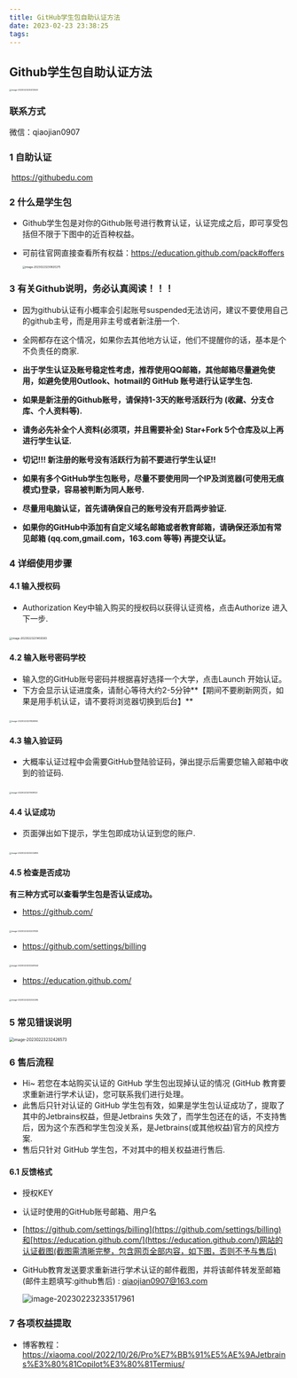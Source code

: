 ```yaml
---
title: GitHub学生包自助认证方法
date: 2023-02-23 23:38:25
tags:
---
```


## Github学生包自助认证方法

<img src="https://typora-qiao-1309453114.cos.ap-shanghai.myqcloud.com/hex-info/image-20230223230413049.png" alt="image-20230223230413049" style="zoom: 25%;" />

### 联系方式
  微信：qiaojian0907

### 1 自助认证

​	https://githubedu.com

### 2 什么是学生包

* Github学生包是对你的Github账号进行教育认证，认证完成之后，即可享受包括但不限于下图中的近百种权益。

* 可前往官网直接查看所有权益：https://education.github.com/pack#offers

    <img src="https://typora-qiao-1309453114.cos.ap-shanghai.myqcloud.com/hex-info/image-20230223230820275.png" alt="image-20230223230820275" style="zoom: 33%;" />

### 3 有关Github说明，务必认真阅读！！！

* 因为github认证有小概率会引起账号suspended无法访问，建议不要使用自己的github主号，而是用非主号或者新注册一个.
* 全网都存在这个情况，如果你去其他地方认证，他们不提醒你的话，基本是个不负责任的商家.

* **出于学生认证及账号稳定性考虑，推荐使用QQ邮箱，其他邮箱尽量避免使用，如避免使用Outlook、hotmail的 GitHub 账号进行认证学生包.**
* **如果是新注册的Github账号，请保持1-3天的账号活跃行为 (收藏、分支仓库、个人资料等).**
* **请务必先补全个人资料(必须项，并且需要补全) Star+Fork 5个仓库及以上再进行学生认证.**
* **切记!!! 新注册的账号没有活跃行为前不要进行学生认证!!**
* **如果有多个GitHub学生包账号，尽量不要使用同一个IP及浏览器(可使用无痕模式)登录，容易被判断为同人账号.**
* **尽量用电脑认证，首先请确保自己的账号没有开启两步验证.**
* **如果你的GitHub中添加有自定义域名邮箱或者教育邮箱，请确保还添加有常见邮箱 (qq.com,gmail.com，163.com 等等) 再提交认证。**

### 4 详细使用步骤

#### 4.1 输入授权码

* Authorization Key中输入购买的授权码以获得认证资格，点击Authorize 进入下一步.

​	<img src="https://typora-qiao-1309453114.cos.ap-shanghai.myqcloud.com/hex-info/image-20230223231459383.png" alt="image-20230223231459383" style="zoom: 33%;" />

#### 4.2 输入账号密码学校

* 输入您的GitHub账号密码并根据喜好选择一个大学，点击Launch 开始认证。
* 下方会显示认证进度条，请耐心等待大约2-5分钟**【期间不要刷新网页，如果是用手机认证，请不要将浏览器切换到后台】**

​	<img src="https://typora-qiao-1309453114.cos.ap-shanghai.myqcloud.com/hex-info/image-20230223231826994.png" alt="image-20230223231826994" style="zoom: 25%;" />

#### 4.3 输入验证码

* 大概率认证过程中会需要GitHub登陆验证码，弹出提示后需要您输入邮箱中收到的验证码.

​	<img src="https://typora-qiao-1309453114.cos.ap-shanghai.myqcloud.com/hex-info/image-20230223231939120.png" alt="image-20230223231939120" style="zoom:25%;" />

#### 4.4 认证成功

* 页面弹出如下提示，学生包即成功认证到您的账户.

​	<img src="https://typora-qiao-1309453114.cos.ap-shanghai.myqcloud.com/hex-info/image-20230223232034955.png" alt="image-20230223232034955" style="zoom:25%;" />

#### 4.5 检查是否成功

**有三种方式可以查看学生包是否认证成功。**

* https://github.com/

​	<img src="https://typora-qiao-1309453114.cos.ap-shanghai.myqcloud.com/hex-info/image-20230223232207835.png" alt="image-20230223232207835" style="zoom:25%;" />

* https://github.com/settings/billing

​	<img src="https://typora-qiao-1309453114.cos.ap-shanghai.myqcloud.com/hex-info/image-20230223232248344.png" alt="image-20230223232248344" style="zoom:25%;" />

* https://education.github.com/

​	<img src="https://typora-qiao-1309453114.cos.ap-shanghai.myqcloud.com/hex-info/image-20230223232320295.png" alt="image-20230223232320295" style="zoom:25%;" />



### 5 常见错误说明

<img src="https://typora-qiao-1309453114.cos.ap-shanghai.myqcloud.com/hex-info/image-20230223232426573.png" alt="image-20230223232426573" style="zoom: 50%;" />



### 6 售后流程

* Hi~ 若您在本站购买认证的 GitHub 学生包出现掉认证的情况 (GitHub 教育要求重新进行学术认证)，您可联系我们进行处理。
* 此售后只针对认证的 GitHub 学生包有效，如果是学生包认证成功了，提取了其中的Jetbrains权益，但是Jetbrains 失效了，而学生包还在的话，不支持售后，因为这个东西和学生包没关系，是Jetbrains(或其他权益)官方的风控方案.
* 售后只针对 GitHub 学生包，不对其中的相关权益进行售后.

#### 6.1 反馈格式

*  授权KEY

*  认证时使用的GitHub账号邮箱、用户名

*  [https://github.com/settings/billing](https://github.com/settings/billing)和[https://education.github.com/](https://education.github.com/)网站的认证截图(截图需清晰完整，包含网页全部内容，如下图，否则不予与售后)

*  GitHub教育发送要求重新进行学术认证的邮件截图，并将该邮件转发至邮箱(邮件主题填写:github售后) : qiaojian0907@163.com

    ![image-20230223233517961](https://typora-qiao-1309453114.cos.ap-shanghai.myqcloud.com/hex-info/image-20230223233517961.png)

### 7 各项权益提取
*   博客教程：https://xiaoma.cool/2022/10/26/Pro%E7%BB%91%E5%AE%9AJetbrains%E3%80%81Copilot%E3%80%81Termius/






















